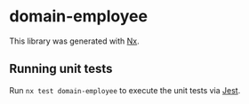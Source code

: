 # domain-employee

This library was generated with [Nx](https://nx.dev).

## Running unit tests

Run `nx test domain-employee` to execute the unit tests via [Jest](https://jestjs.io).
